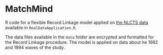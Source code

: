 # MatchMind

R code for a flexible Record Linkage model applied on [the NLCTS data](https://www.icpsr.umich.edu/web/NACDA/studies/9681) available in `RealDataApplication.R`.

The data files available in the `data` folder are encrypted and formatted for the Record Linkage procedure. The model is applied on data about he 1982 and 1994 waves of the study.